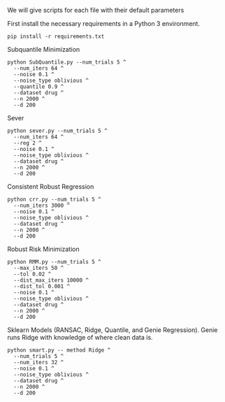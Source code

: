 We will give scripts for each file with their default parameters

First install the necessary requirements in a Python 3 environment. 
```
pip install -r requirements.txt
```

Subquantile Minimization
```
python SubQuantile.py --num_trials 5 ^
  --num_iters 64 ^
  --noise 0.1 ^
  --noise_type oblivious ^
  --quantile 0.9 ^
  --dataset drug ^
  --n 2000 ^
  --d 200
```

Sever
```
python sever.py --num_trials 5 ^
  --num_iters 64 ^
  --reg 2 ^
  --noise 0.1 ^
  --noise_type oblivious ^
  --dataset drug ^
  --n 2000 ^
  --d 200
```

Consistent Robust Regression
```
python crr.py --num_trials 5 ^
  --num_iters 3000 ^
  --noise 0.1 ^
  --noise_type oblivious ^
  --dataset drug ^
  --n 2000 ^
  --d 200
```

Robust Risk Minimization
```
python RMM.py --num_trials 5 ^
  --max_iters 50 ^
  --tol 0.02 ^
  --dist_max_iters 10000 ^
  --dist_tol 0.001 ^
  --noise 0.1 ^
  --noise_type oblivious ^
  --dataset drug ^
  --n 2000 ^
  --d 200
```

Sklearn Models (RANSAC, Ridge, Quantile, and Genie Regression). Genie runs Ridge with knowledge of where clean data is.
```
python smart.py -- method Ridge ^
  --num_trials 5 ^
  --num_iters 32 ^
  --noise 0.1 ^
  --noise_type oblivious ^
  --dataset drug ^
  --n 2000 ^
  --d 200
```
